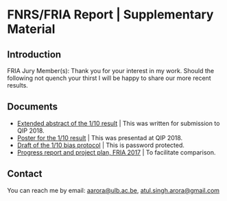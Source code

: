 # FNRS/FRIA Report | Supplementary Material

## Introduction
FRIA Jury Member(s): Thank you for your interest in my work. Should the following not quench your thirst I will be happy to share our more recent results.

## Documents

* [Extended abstract of the $1/10$ result](./QIP_abstract_WCF_1by10_jEdit2.pdf) | This was written for submission to QIP 2018.
* [Poster for the $1/10$ result](./QIPposter.pdf) | This was presentad at QIP 2018.
* [Draft of the $1/10$ bias protocol](./WCF_1by10_locked.pdf) | This is password protected.
* [Progress report and project plan, FRIA 2017](./ProgressReportFRIA1.pdf) | To facilitate comparison.

## Contact
You can reach me by email: aarora@ulb.ac.be, atul.singh.arora@gmail.com